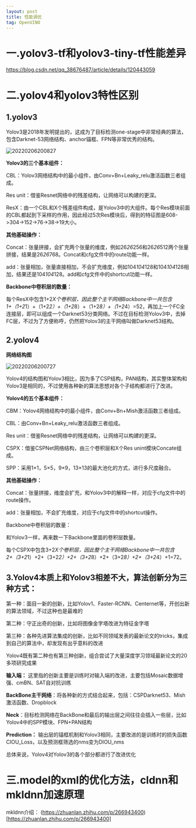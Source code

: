 ```yaml
---
layout: post
title: 性能调优
tag: OpenVINO
---
```


# 一.yolov3-tf和yolov3-tiny-tf性能差异


https://blog.csdn.net/qq_38676487/article/details/120443059


# 二.yolov4和yolov3特性区别

## 1.yolov3 

Yolov3是2018年发明提出的，这成为了目标检测one-stage中非常经典的算法，包含Darknet-53网络结构、anchor锚框、FPN等非常优秀的结构。

![20220206200827](https://cdn.jsdelivr.net/gh/luckykang/picture_bed/blogs_images/20220206200827.png)

**Yolov3的三个基本组件：**

CBL：Yolov3网络结构中的最小组件，由Conv+Bn+Leaky_relu激活函数三者组成。

Res unit：借鉴Resnet网络中的残差结构，让网络可以构建的更深。

ResX：由一个CBL和X个残差组件构成，是Yolov3中的大组件。每个Res模块前面的CBL都起到下采样的作用，因此经过5次Res模块后，得到的特征图是608->304->152->76->38->19大小。

**其他基础操作：**

Concat：张量拼接，会扩充两个张量的维度，例如26*26*256和26*26*512两个张量拼接，结果是26*26*768。Concat和cfg文件中的route功能一样。

add：张量相加，张量直接相加，不会扩充维度，例如104*104*128和104*104*128相加，结果还是104*104*128。add和cfg文件中的shortcut功能一样。

**Backbone中卷积层的数量：**

每个ResX中包含1+2*X个卷积层，因此整个主干网络Backbone中一共包含1+（1+2*1）+（1+2*2）+（1+2*8）+（1+2*8）+（1+2*4）=52，再加上一个FC全连接层，即可以组成一个Darknet53分类网络。不过在目标检测Yolov3中，去掉FC层，不过为了方便称呼，仍然把Yolov3的主干网络叫做Darknet53结构。

## 2.yolov4

**网络结构图**

![20220206200727](https://cdn.jsdelivr.net/gh/luckykang/picture_bed/blogs_images/20220206200727.png)

Yolov4的结构图和Yolov3相比，因为多了CSP结构，PAN结构，其实整体架构和Yolov3是相同的，不过使用各种新的算法思想对各个子结构都进行了改进。

**Yolov4的五个基本组件：**

CBM：Yolov4网络结构中的最小组件，由Conv+Bn+Mish激活函数三者组成。

CBL：由Conv+Bn+Leaky_relu激活函数三者组成。

Res unit：借鉴Resnet网络中的残差结构，让网络可以构建的更深。

CSPX：借鉴CSPNet网络结构，由三个卷积层和X个Res unint模块Concate组成。

SPP：采用1×1，5×5，9×9，13×13的最大池化的方式，进行多尺度融合。

**其他基础操作：**

Concat：张量拼接，维度会扩充，和Yolov3中的解释一样，对应于cfg文件中的route操作。

add：张量相加，不会扩充维度，对应于cfg文件中的shortcut操作。

Backbone中卷积层的数量：

和Yolov3一样，再来数一下Backbone里面的卷积层数量。

每个CSPX中包含3+2*X个卷积层，因此整个主干网络Backbone中一共包含2+（3+2*1）+2+（3+2*2）+2+（3+2*8）+2+（3+2*8）+2+（3+2*4）+1=72。

## 3.Yolov4本质上和Yolov3相差不大，算法创新分为三种方式：

第一种：面目一新的创新，比如Yolov1、Faster-RCNN、Centernet等，开创出新的算法领域，不过这种也是最难的

第二种：守正出奇的创新，比如将图像金字塔改进为特征金字塔

第三种：各种先进算法集成的创新，比如不同领域发表的最新论文的tricks，集成到自己的算法中，却发现有出乎意料的改进

Yolov4既有第二种也有第三种创新，组合尝试了大量深度学习领域最新论文的20多项研究成果

**输入端：** 这里指的创新主要是训练时对输入端的改进，主要包括Mosaic数据增强、cmBN、SAT自对抗训练

**BackBone主干网络**：将各种新的方式结合起来，包括：CSPDarknet53、Mish激活函数、Dropblock

**Neck**：目标检测网络在BackBone和最后的输出层之间往往会插入一些层，比如Yolov4中的SPP模块、FPN+PAN结构

**Prediction：** 输出层的锚框机制和Yolov3相同，主要改进的是训练时的损失函数CIOU_Loss，以及预测框筛选的nms变为DIOU_nms

总体来说，Yolov4对Yolov3的各个部分都进行了改进优化

# 三.model的xml的优化方法，cldnn和mkldnn加速原理

mkldnn介绍： (https://zhuanlan.zhihu.com/p/266943400)[https://zhuanlan.zhihu.com/p/266943400]

